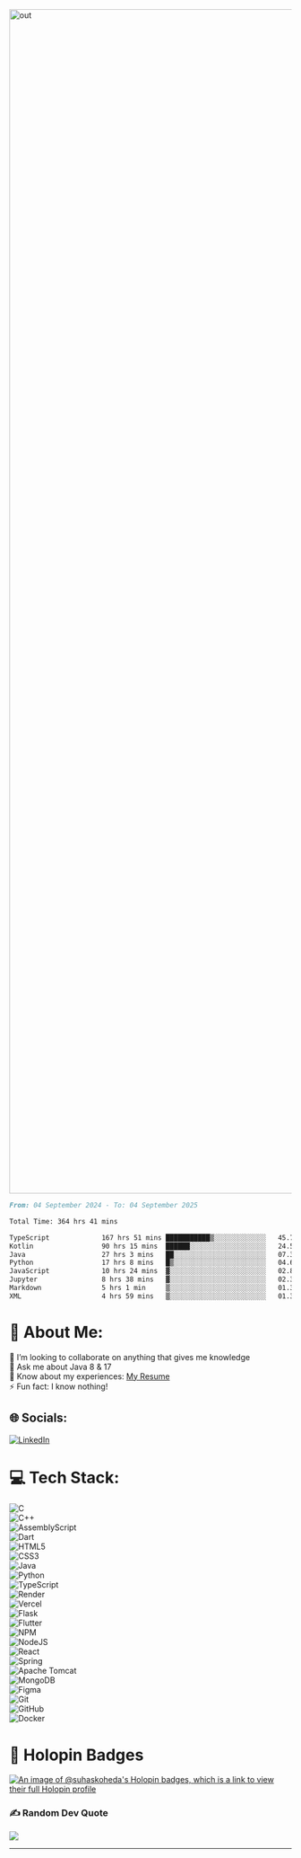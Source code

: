 <img width="2109" alt="out" src="https://github.com/user-attachments/assets/ed5c30aa-e784-4164-90ea-ca4c47d189ed" />

<!--START_SECTION:waka-->

```markdown
From: 04 September 2024 - To: 04 September 2025

Total Time: 364 hrs 41 mins

TypeScript             167 hrs 51 mins ███████████▒░░░░░░░░░░░░░   45.73 %
Kotlin                 90 hrs 15 mins  ██████░░░░░░░░░░░░░░░░░░░   24.59 %
Java                   27 hrs 3 mins   ██░░░░░░░░░░░░░░░░░░░░░░░   07.37 %
Python                 17 hrs 8 mins   █▒░░░░░░░░░░░░░░░░░░░░░░░   04.67 %
JavaScript             10 hrs 24 mins  ▓░░░░░░░░░░░░░░░░░░░░░░░░   02.83 %
Jupyter                8 hrs 38 mins   ▓░░░░░░░░░░░░░░░░░░░░░░░░   02.36 %
Markdown               5 hrs 1 min     ▒░░░░░░░░░░░░░░░░░░░░░░░░   01.37 %
XML                    4 hrs 59 mins   ▒░░░░░░░░░░░░░░░░░░░░░░░░   01.36 %
```

<!--END_SECTION:waka-->

# 💫 About Me:
👯 I’m looking to collaborate on anything that gives me knowledge  
💬 Ask me about Java 8 & 17  
📄 Know about my experiences: [My Resume](https://unknkwnhaasresume.tiiny.site/)  
⚡ Fun fact: I know nothing!

## 🌐 Socials:
[![LinkedIn](https://img.shields.io/badge/LinkedIn-%230077B5.svg?logo=linkedin&logoColor=white)](https://www.linkedin.com/in/ssk450/) 

# 💻 Tech Stack:
![C](https://img.shields.io/badge/C-%2300599C.svg?style=plastic&logo=c&logoColor=white)  
![C++](https://img.shields.io/badge/C++-%2300599C.svg?style=plastic&logo=c%2B%2B&logoColor=white)  
![AssemblyScript](https://img.shields.io/badge/AssemblyScript-%23000000.svg?style=plastic&logo=assemblyscript&logoColor=white)  
![Dart](https://img.shields.io/badge/Dart-%230175C2.svg?style=plastic&logo=dart&logoColor=white)  
![HTML5](https://img.shields.io/badge/HTML5-%23E34F26.svg?style=plastic&logo=html5&logoColor=white)  
![CSS3](https://img.shields.io/badge/CSS3-%231572B6.svg?style=plastic&logo=css3&logoColor=white)  
![Java](https://img.shields.io/badge/Java-%23ED8B00.svg?style=plastic&logo=openjdk&logoColor=white)  
![Python](https://img.shields.io/badge/Python-3670A0?style=plastic&logo=python&logoColor=ffdd54)  
![TypeScript](https://img.shields.io/badge/TypeScript-%23007ACC.svg?style=plastic&logo=typescript&logoColor=white)  
![Render](https://img.shields.io/badge/Render-%2346E3B7.svg?style=plastic&logo=render&logoColor=white)  
![Vercel](https://img.shields.io/badge/Vercel-%23000000.svg?style=plastic&logo=vercel&logoColor=white)  
![Flask](https://img.shields.io/badge/Flask-%23000.svg?style=plastic&logo=flask&logoColor=white)  
![Flutter](https://img.shields.io/badge/Flutter-%2302569B.svg?style=plastic&logo=flutter&logoColor=white)  
![NPM](https://img.shields.io/badge/NPM-%23CB3837.svg?style=plastic&logo=npm&logoColor=white)  
![NodeJS](https://img.shields.io/badge/Node.js-6DA55F?style=plastic&logo=node.js&logoColor=white)  
![React](https://img.shields.io/badge/React-%2320232a.svg?style=plastic&logo=react&logoColor=%2361DAFB)  
![Spring](https://img.shields.io/badge/Spring-%236DB33F.svg?style=plastic&logo=spring&logoColor=white)  
![Apache Tomcat](https://img.shields.io/badge/Apache%20Tomcat-%23F8DC75.svg?style=plastic&logo=apache-tomcat&logoColor=black)  
![MongoDB](https://img.shields.io/badge/MongoDB-%234ea94b.svg?style=plastic&logo=mongodb&logoColor=white)  
![Figma](https://img.shields.io/badge/Figma-%23F24E1E.svg?style=plastic&logo=figma&logoColor=white)  
![Git](https://img.shields.io/badge/Git-%23F05033.svg?style=plastic&logo=git&logoColor=white)  
![GitHub](https://img.shields.io/badge/GitHub-%23121011.svg?style=plastic&logo=github&logoColor=white)  
![Docker](https://img.shields.io/badge/Docker-%230db7ed.svg?style=plastic&logo=docker&logoColor=white)

# 🏅 Holopin Badges
[![An image of @suhaskoheda's Holopin badges, which is a link to view their full Holopin profile](https://holopin.me/suhaskoheda)](https://holopin.io/@suhaskoheda)

### ✍️ Random Dev Quote
![](https://quotes-github-readme.vercel.app/api?type=horizontal&theme=radical)

---
<!-- Proudly created with GPRM ( https://gprm.itsvg.in ) -->
```
